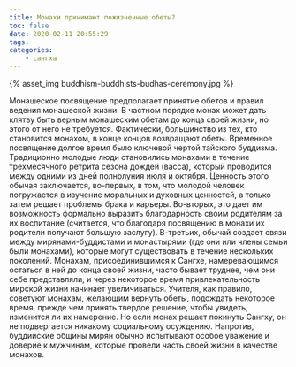 ```yaml
---
title: Монахи принимают пожизненные обеты?
toc: false
date: 2020-02-11 20:55:29
tags:
categories:
    - сангха
---
```

{% asset_img buddhism-buddhists-budhas-ceremony.jpg %}

Монашеское посвящение предполагает принятие обетов и правил ведения монашеской жизни. <!--more--> В частном порядке монах может дать клятву быть верным монашеским обетам до конца своей жизни, но этого от него не требуется. Фактически, большинство из тех, кто становится монахом, в конце концов возвращают обеты.
Временное посвящение долгое время было ключевой чертой тайского буддизма. Традиционно молодые люди становились монахами в течение трехмесячного ретрита сезона дождей (васса), который проводится между одними из дней полнолуния июля и октября. Ценность этого обычая заключается, во-первых, в том, что молодой человек погружается в изучение моральных и духовных ценностей, а только затем решает проблемы брака и карьеры. Во-вторых, это дает им возможность формально выразить благодарность своим родителям за их воспитание (считается, что благодаря посвящению в монахи их родители получают большую заслугу). В-третьих, обычай создает связи между мирянами-буддистами и монастырями (где они или члены семьи были монахами), которые могут существовать в течение нескольких поколений.
Монахам, присоединившимся к Сангхе, намеревающимся остаться в ней до конца своей жизни, часто бывает труднее, чем они себе представляли, и через некоторое время привлекательность мирской жизни  начинает увеличиваться. Учителя, как правило, советуют монахам, желающим вернуть обеты, подождать некоторое время, прежде чем принять твердое решение, чтобы увидеть, изменится ли их намерение. Но если монах решает покинуть Сангху, он не подвергается никакому социальному осуждению. Напротив, буддийские общины мирян обычно испытывают особое уважение и доверие к мужчинам, которые провели часть своей жизни в качестве монахов.
